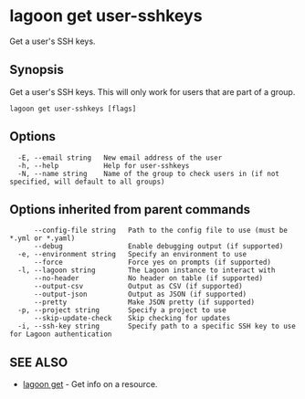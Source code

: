 # lagoon get user-sshkeys

Get a user's SSH keys.

## Synopsis

Get a user's SSH keys. This will only work for users that are part of a group.

```text
lagoon get user-sshkeys [flags]
```

## Options

```text
  -E, --email string   New email address of the user
  -h, --help           Help for user-sshkeys
  -N, --name string    Name of the group to check users in (if not specified, will default to all groups)
```

## Options inherited from parent commands

```text
      --config-file string   Path to the config file to use (must be *.yml or *.yaml)
      --debug                Enable debugging output (if supported)
  -e, --environment string   Specify an environment to use
      --force                Force yes on prompts (if supported)
  -l, --lagoon string        The Lagoon instance to interact with
      --no-header            No header on table (if supported)
      --output-csv           Output as CSV (if supported)
      --output-json          Output as JSON (if supported)
      --pretty               Make JSON pretty (if supported)
  -p, --project string       Specify a project to use
      --skip-update-check    Skip checking for updates
  -i, --ssh-key string       Specify path to a specific SSH key to use for Lagoon authentication
```

## SEE ALSO

* [lagoon get](lagoon_get.md)     - Get info on a resource.

